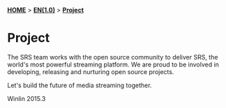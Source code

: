 [**HOME**](Home) > [**EN(1.0)**](v1_EN_Home) > [**Project**](v1_EN_Project)

# Project

The SRS team works with the open source community to deliver SRS, the world's most powerful streaming platform. We are proud to be involved in developing, releasing and nurturing open source projects.

Let's build the future of media streaming together.

Winlin 2015.3